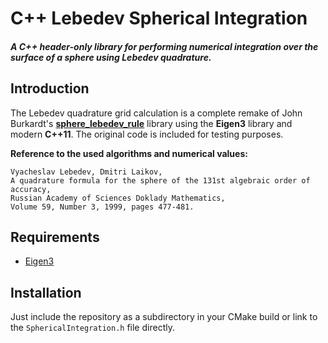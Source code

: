 # C++ Lebedev Spherical Integration

#####  A C++ header-only library for performing numerical integration over the surface of a sphere using Lebedev quadrature.

## Introduction

The Lebedev quadrature grid calculation is a complete remake of
John Burkardt's
[**sphere_lebedev_rule**](http://people.sc.fsu.edu/~jburkardt/f_src/sphere_lebedev_rule/sphere_lebedev_rule.html)
library using the **Eigen3** library and modern **C++11**.
The original code is included for testing purposes.

**Reference to the used algorithms and numerical values:**

    Vyacheslav Lebedev, Dmitri Laikov,
    A quadrature formula for the sphere of the 131st algebraic order of accuracy,
    Russian Academy of Sciences Doklady Mathematics,
    Volume 59, Number 3, 1999, pages 477-481.

## Requirements

* [Eigen3](http://eigen.tuxfamily.org/index.php?title=Main_Page)

## Installation

Just include the repository as a subdirectory in your CMake build or link to the `SphericalIntegration.h` file directly.
